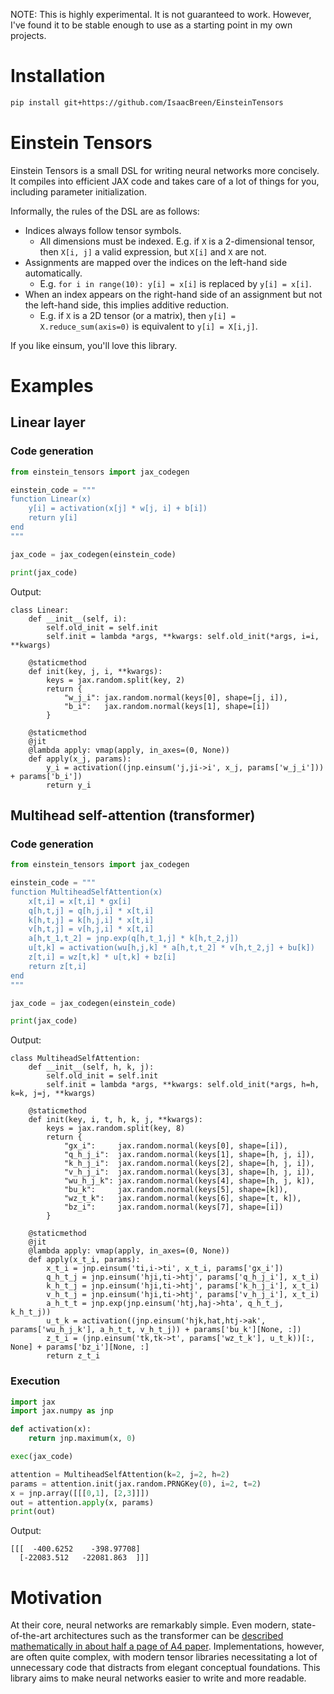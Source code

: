 NOTE: This is highly experimental. It is not guaranteed to work. However, I've found it to be stable enough to use as a starting point in my own projects.

# Installation

```bash
pip install git+https://github.com/IsaacBreen/EinsteinTensors
```

# Einstein Tensors

Einstein Tensors is a small DSL for writing neural networks more concisely. It compiles into efficient JAX code and takes care of a lot of things for you, including parameter initialization.

Informally, the rules of the DSL are as follows:

- Indices always follow tensor symbols.
    - All dimensions must be indexed. E.g. if `X` is a 2-dimensional tensor, then `X[i, j]` a valid expression, but `X[i]` and `X` are not.
- Assignments are mapped over the indices on the left-hand side automatically.
    - E.g. `for i in range(10): y[i] = x[i]` is replaced by `y[i] = x[i]`.
- When an index appears on the right-hand side of an assignment but not the left-hand side, this implies additive reduction.
    - E.g. if `X` is a 2D tensor (or a matrix), then `y[i] = X.reduce_sum(axis=0)` is equivalent to `y[i] = X[i,j]`.

If you like einsum, you'll love this library.

# Examples

## Linear layer

### Code generation

```python
from einstein_tensors import jax_codegen

einstein_code = """
function Linear(x)
    y[i] = activation(x[j] * w[j, i] + b[i])
    return y[i]
end
"""

jax_code = jax_codegen(einstein_code)

print(jax_code)
```
Output:
```
class Linear:
    def __init__(self, i):
        self.old_init = self.init
        self.init = lambda *args, **kwargs: self.old_init(*args, i=i, **kwargs)

    @staticmethod
    def init(key, j, i, **kwargs):
        keys = jax.random.split(key, 2)
        return {
            "w_j_i": jax.random.normal(keys[0], shape=[j, i]),
            "b_i":   jax.random.normal(keys[1], shape=[i])
        }

    @staticmethod
    @jit
    @lambda apply: vmap(apply, in_axes=(0, None))
    def apply(x_j, params):
        y_i = activation((jnp.einsum('j,ji->i', x_j, params['w_j_i'])) + params['b_i'])
        return y_i
```

## Multihead self-attention (transformer)

### Code generation

```python
from einstein_tensors import jax_codegen

einstein_code = """
function MultiheadSelfAttention(x)
    x[t,i] = x[t,i] * gx[i]
    q[h,t,j] = q[h,j,i] * x[t,i]
    k[h,t,j] = k[h,j,i] * x[t,i]
    v[h,t,j] = v[h,j,i] * x[t,i]
    a[h,t_1,t_2] = jnp.exp(q[h,t_1,j] * k[h,t_2,j])
    u[t,k] = activation(wu[h,j,k] * a[h,t,t_2] * v[h,t_2,j] + bu[k])
    z[t,i] = wz[t,k] * u[t,k] + bz[i]
    return z[t,i]
end
"""

jax_code = jax_codegen(einstein_code)

print(jax_code)
```
Output:
```
class MultiheadSelfAttention:
    def __init__(self, h, k, j):
        self.old_init = self.init
        self.init = lambda *args, **kwargs: self.old_init(*args, h=h, k=k, j=j, **kwargs)

    @staticmethod
    def init(key, i, t, h, k, j, **kwargs):
        keys = jax.random.split(key, 8)
        return {
            "gx_i":     jax.random.normal(keys[0], shape=[i]),
            "q_h_j_i":  jax.random.normal(keys[1], shape=[h, j, i]),
            "k_h_j_i":  jax.random.normal(keys[2], shape=[h, j, i]),
            "v_h_j_i":  jax.random.normal(keys[3], shape=[h, j, i]),
            "wu_h_j_k": jax.random.normal(keys[4], shape=[h, j, k]),
            "bu_k":     jax.random.normal(keys[5], shape=[k]),
            "wz_t_k":   jax.random.normal(keys[6], shape=[t, k]),
            "bz_i":     jax.random.normal(keys[7], shape=[i])
        }

    @staticmethod
    @jit
    @lambda apply: vmap(apply, in_axes=(0, None))
    def apply(x_t_i, params):
        x_t_i = jnp.einsum('ti,i->ti', x_t_i, params['gx_i'])
        q_h_t_j = jnp.einsum('hji,ti->htj', params['q_h_j_i'], x_t_i)
        k_h_t_j = jnp.einsum('hji,ti->htj', params['k_h_j_i'], x_t_i)
        v_h_t_j = jnp.einsum('hji,ti->htj', params['v_h_j_i'], x_t_i)
        a_h_t_t = jnp.exp(jnp.einsum('htj,haj->hta', q_h_t_j, k_h_t_j))
        u_t_k = activation((jnp.einsum('hjk,hat,htj->ak', params['wu_h_j_k'], a_h_t_t, v_h_t_j)) + params['bu_k'][None, :])
        z_t_i = (jnp.einsum('tk,tk->t', params['wz_t_k'], u_t_k))[:, None] + params['bz_i'][None, :]
        return z_t_i
```

### Execution

```python
import jax
import jax.numpy as jnp

def activation(x):
    return jnp.maximum(x, 0)

exec(jax_code)

attention = MultiheadSelfAttention(k=2, j=2, h=2)
params = attention.init(jax.random.PRNGKey(0), i=2, t=2)
x = jnp.array([[[0,1], [2,3]]])
out = attention.apply(x, params)
print(out)
```
Output:
```
[[[  -400.6252    -398.97708]
  [-22083.512   -22081.863  ]]]
```

# Motivation

At their core, neural networks are remarkably simple. Even modern, state-of-the-art architectures such as the transformer can be [described mathematically in about half a page of A4 paper](https://johnthickstun.com/docs/transformers.pdf). Implementations, however, are often quite complex, with modern tensor libraries necessitating a lot of unnecessary code that distracts from elegant conceptual foundations. This library aims to make neural networks easier to write and more readable.